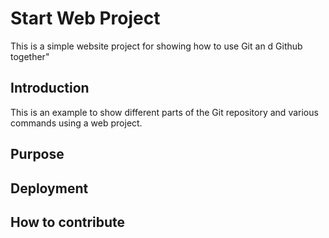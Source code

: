 # Start Web Project 

This is a simple website project for showing how to use Git an d Github together"

## Introduction 
This is an example to show different parts of the Git repository and various commands using a web project.

## Purpose

## Deployment 

## How to contribute


